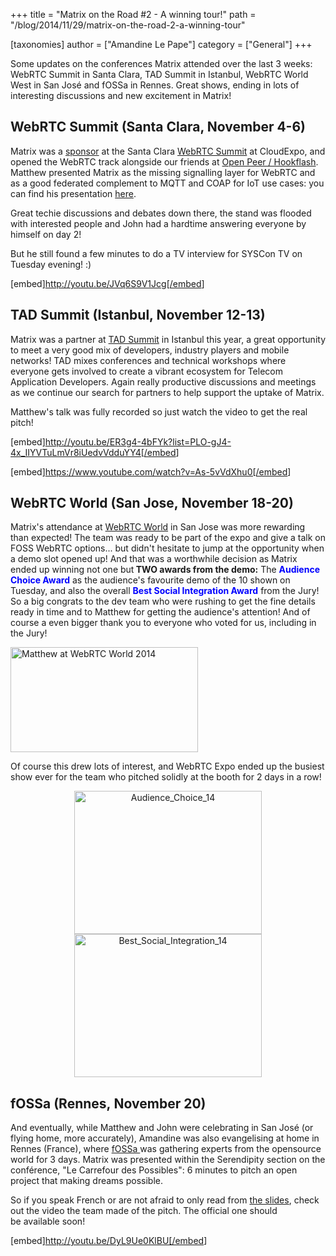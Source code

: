 +++
title = "Matrix on the Road #2 - A winning tour!"
path = "/blog/2014/11/29/matrix-on-the-road-2-a-winning-tour"

[taxonomies]
author = ["Amandine Le Pape"]
category = ["General"]
+++

Some updates on the conferences Matrix attended over the last 3 weeks: WebRTC Summit in Santa Clara, TAD Summit in Istanbul, WebRTC World West in San José and fOSSa in Rennes. Great shows, ending in lots of interesting discussions and new excitement in Matrix!

## WebRTC Summit (Santa Clara, November 4-6)

Matrix was a <a href="http://cloudcomputing.sys-con.com/node/3242708">sponsor</a> at the Santa Clara <a href="http://webrtcsummit.net/">WebRTC Summit</a> at CloudExpo, and opened the WebRTC track alongside our friends at <a href="http://www.openpeer.org">Open Peer / Hookflash</a>. Matthew presented Matrix as the missing signalling layer for WebRTC and as a good federated complement to MQTT and COAP for IoT use cases: you can find his presentation <a href="http://matrix.org/blog/wp-content/uploads/2014/11/2014-11-03-Matrix_Missing-Link_IOT.pdf">here</a>.

Great techie discussions and debates down there, the stand was flooded with interested people and John had a hardtime answering everyone by himself on day 2!

But he still found a few minutes to do a TV interview for SYSCon TV on Tuesday evening! :)

[embed]<http://youtu.be/JVq6S9V1Jcg[/embed>]

## TAD Summit (Istanbul, November 12-13)

Matrix was a partner at <a href="http://tadsummit.com/2014/">TAD Summit</a> in Istanbul this year, a great opportunity to meet a very good mix of developers, industry players and mobile networks! TAD mixes conferences and technical workshops where everyone gets involved to create a vibrant ecosystem for Telecom Application Developers. Again really productive discussions and meetings as we continue our search for partners to help support the uptake of Matrix.

Matthew's talk was fully recorded so just watch the video to get the real pitch!

[embed]<http://youtu.be/ER3g4-4bFYk?list=PLO-gJ4-4x_IIYVTuLmVr8iUedvVdduYY4[/embed>]

[embed]<https://www.youtube.com/watch?v=As-5vVdXhu0[/embed>]

## WebRTC World (San Jose, November 18-20)

Matrix's attendance at <a href="http://www.webrtcworld.com/conference/west/default.aspx">WebRTC World</a> in San Jose was more rewarding than expected! The team was ready to be part of the expo and give a talk on FOSS WebRTC options... but didn't hesitate to jump at the opportunity when a demo slot opened up! And that was a worthwhile decision as Matrix ended up winning not one but<strong> TWO awards from the demo:</strong> The <span style="color: #0000ff;"><strong>Audience Choice Award</strong></span>
 as the audience's favourite demo of the 10 shown on Tuesday, and also the overall <span style="color: #0000ff;"><strong>Best Social Integration Award</strong> </span>
from the Jury! So a big congrats to the dev team who were rushing to get the fine details ready in time and to Matthew for getting the audience's attention! And of course a even bigger thank you to everyone who voted for us, including in the Jury!

<a href="http://matrix.org/blog/wp-content/uploads/2014/11/sj.jpg"><img class="aligncenter size-medium wp-image-239" src="http://matrix.org/blog/wp-content/uploads/2014/11/sj-300x168.jpg" alt="Matthew at WebRTC World 2014" width="300" height="168" /></a>

Of course this drew lots of interest, and WebRTC Expo ended up the busiest show ever for the team who pitched solidly at the booth for 2 days in a row!
<div style="text-align: center;"><a href="http://matrix.org/blog/wp-content/uploads/2014/11/Audience_Choice_14.png"><img class="size-full wp-image-240" style="box-shadow: none ! important;" src="http://matrix.org/blog/wp-content/uploads/2014/11/Audience_Choice_14.png" alt="Audience_Choice_14" width="300" height="229" /></a> <a href="http://matrix.org/blog/wp-content/uploads/2014/11/Best_Social_Integration_14.png"><img class="size-medium wp-image-241" style="box-shadow: none ! important;" src="http://matrix.org/blog/wp-content/uploads/2014/11/Best_Social_Integration_14.png" alt="Best_Social_Integration_14" width="300" height="229" /></a></div>

## fOSSa (Rennes, November 20)

And eventually, while Matthew and John were celebrating in San José (or flying home, more accurately), Amandine was also evangelising at home in Rennes (France), where <a href="https://fossa.inria.fr/">fOSSa </a>was gathering experts from the opensource world for 3 days. Matrix was presented within the Serendipity section on the conférence, "Le Carrefour des Possibles": 6 minutes to pitch an open project that making dreams possible.

So if you speak French or are not afraid to only read from <a href="http://matrix.org/blog/wp-content/uploads/2014/11/2014-11-17.2-Matrix.pdf">the slides</a>, check out the video the team made of the pitch. The official one should be available soon!

[embed]<http://youtu.be/DyL9Ue0KlBU[/embed>]
